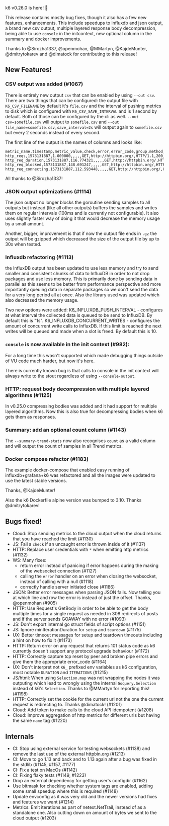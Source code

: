 k6 v0.26.0 is here! :tada:

This release contains mostly bug fixes, though it also has a few new features, enhancements. This include speedups to influxdb and json output, a brand new csv output, multiple layered response body decompression, being able to use `console` in the initcontext, new optional column in the summary and docker improvements.


Thanks to  @Sirozha1337, @openmohan, @MMartyn, @KajdeMunter, @dmitrytokarev and @dimatock for contributing to this release!

## New Features!

### CSV output was added (#1067)

There is entirely new output `csv` that can be enabled by using `--out csv`. There are two things that can be configured: the output file with `K6_CSV_FILENAME` by default it's `file.csv` and the interval of pushing metrics to disk which is configured with `K6_CSV_SAVE_INTERVAL` and is 1 second by default. Both of those can be configured by the cli as well. `--out csv=somefile.csv` will output to `somefile.csv` and `--out file_name=somefile.csv,save_interval=2s` will output again to `somefile.csv` but every 2 seconds instead of every second.

The first line of the output is the names of columns and looks like:
```
metric_name,timestamp,metric_value,check,error,error_code,group,method,name,proto,status,subproto,tls_version,url,extra_tags
http_reqs,1573131887,1.000000,,,,,GET,http://httpbin.org/,HTTP/1.1,200,,,http://httpbin.org/,
http_req_duration,1573131887,116.774321,,,,,GET,http://httpbin.org/,HTTP/1.1,200,,,http://httpbin.org/,
http_req_blocked,1573131887,148.691247,,,,,GET,http://httpbin.org/,HTTP/1.1,200,,,http://httpbin.org/,
http_req_connecting,1573131887,112.593448,,,,,GET,http://httpbin.org/,HTTP/1.1,200,,,http://httpbin.org/,
```

All thanks to @Sirozha1337!


### JSON output optimizations (#1114)

The json output no longer blocks the goroutine sending samples to all outputs but instead (like all other outputs) buffers the samples and writes them on regular intervals (100ms and is currently not configurable). It also uses slightly faster way of doing it that would decrease the memory usage by a small amount. 

Another, bigger, improvement is that if now the output file ends in `.gz` the output will be gzipped which decreased the size of the output file by up to 30x when tested.

### Influxdb refactoring (#1113)

the InfluxDB output has been updated to use less memory and try to send smaller and consistent chunks of data to InfluxDB in order to not drop packages and use less memory. This is primarily done by sending data in parallel as this seems to be better from performance perspective and more importantly queuing data in separate packages so we don't send the data for a very long period all at once. Also the library used was updated which also decreased the memory usage.

Two new options were added:
K6_INFLUXDB_PUSH_INTERVAL - configures at what interval the collected data is queued to be send to InfluxDB. By default this is "1s".
K6_INFLUXDB_CONCURRENT_WRITES - configures the amount of concurrent write calls to InfluxDB. If this limit is reached the next writes will be queued and made when a slot is freed. By default this is 10.

### `console` is now available in the init context (#982):

For a long time this wasn't supported which made debugging things outside of VU code much harder, but now it's here. 

There is currently known bug is that calls to console in the init context will always write to the stout regardless of using `--console-output`.

### HTTP: request body decompression with multiple layered algorithms (#1125)

In v0.25.0 compressing bodies was added and it had support for multiple layered algorithms. Now this is also true for decompressing bodies when k6 gets them as responses.


### Summary: add an optional count column (#1143)

The `--summary-trend-stats` now also recognises `count` as a valid column and will output the count of samples in all Trend metrics. 

### Docker compose refactor (#1183)

The example docker-compose that enabled easy running of influxdb+grafana+k6 was refactored and all the images were updated to use the latest stable versions. 

Thanks, @KajdeMunter!

Also the k6 Dockerfile alpine version was bumped to 3.10. Thanks @dmitrytokarev!

## Bugs fixed!
* Cloud: Stop sending metrics to the cloud output when the cloud returns that you have reached the limit (#1130)
* JS: Fail a `check` if an uncaught error is thrown inside of it (#1137)
* HTTP: Replace user credentials with `*` when emitting http metrics (#1132)
* WS: Many fixes: 
  - return error instead of panicing if error happens during the making of the websocket connection (#1127)
  - calling the `error` handler on an error when closing the websocket, instead of calling with a null (#1118)
  - correctly handle server initiated close (#1186)
* JSON: Better error messages when parsing JSON fails. Now telling you at which line and row the
  error is instead of just the offset. Thanks, @openmohan (#905) 
* HTTP: Use Request's GetBody in order to be able to get the body multiple times for a single
  request as needed in 308 redirects of posts and if the server sends GOAWAY with no error (#1093)
* JS: Don't export internal go struct fields of script options (#1151)
* JS: Ignore minIterationDuration for `setup` and `teardown` (#1175)
* UX: Better timeout messages for setup and teardown timeouts including a hint on how to fix it (#1173)
* HTTP: Return error on any request that returns 101 status code as k6 currently doesn't support any protocol upgrade behaviour (#1172)
* HTTP: Correctly capture tcp reset by peer and broken pipe errors and give them the appropriate error_code (#1164)
* UX: Don't interpret not `K6_` prefixed env variables as k6 configuration, most notable `DURATION` and `ITERATIONS` (#1215)
* JS/html: When using `Selection.map` was not wrapping the nodes it was outputing which lead to wrongly using the internal `Goquery.Selection` instead of k6's `Selection`. Thanks to @MMartyn for reporting this! (#1198)
* HTTP: Correctly set the cookie for the current url not the one the current request is redirecting to. Thanks @dimatock! (#1201) 
* Cloud: Add token to make calls to the cloud API idempotent (#1208)
* Cloud: Improve aggregation of http metrics for different urls but having the same `name` tag (#1220)


## Internals

* CI: Stop using external service for testing websockets (#1138) and remove the last use of the external httpbin.org (#1213)
* CI: Move to go 1.13 and back and to 1.13 again after a bug was fixed in the stdlib (#1145, #1157, #1177)
* CI: Fix a test on MacOs (#1142)
* CI: Fixing flaky tests (#1149, #1223)
* Drop an external dependency for getting user's configdir (#1162)
* Use bitmask for checking whether system tags are enabled, adding some small speedup where this is required (#1148)
* Update envconfig as it was very old and the newer versions had fixes and features we want (#1214)
* Metrics: Emit iterations as part of netext.NetTrail, instead of as a standalone one. Also cutting down on amount of bytes we sent to the cloud output (#1203)
